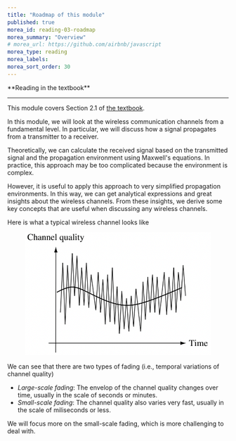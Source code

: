 ```yaml
---
title: "Roadmap of this module"
published: true
morea_id: reading-03-roadmap
morea_summary: "Overview"
# morea_url: https://github.com/airbnb/javascript
morea_type: reading
morea_labels:
morea_sort_order: 30
---
```


<div class="alert alert-success" role="alert" markdown="1">
<i class="fa-solid fa-book fa-xl"></i> **Reading in the textbook**
<hr/>

This module covers Section 2.1 of [the textbook](https://web.stanford.edu/~dntse/papers/book121004.pdf).
</div>


In this module, we will look at the wireless communication channels from a fundamental level. In particular, we will discuss how a signal propagates from a transmitter to a receiver. 

Theoretically, we can calculate the received signal based on the transmitted signal and the propagation environment using Maxwell's equations. In practice, this approach may be too complicated because the environment is complex.

However, it is useful to apply this approach to very simplified propagation environments. In this way, we can get analytical expressions and great insights about the wireless channels. From these insights, we derive some key concepts that are useful when discussing any wireless channels.

Here is what a typical wireless channel looks like

<figure style="text-align: center;">
  <img src="03-channel-quality.png" alt="Wireless channel quality over time" width="500">
</figure>

We can see that there are two types of fading (i.e., temporal variations of channel quality)
- *Large-scale fading*: The envelop of the channel quality changes over time, usually in the scale of seconds or minutes.
- *Small-scale fading*: The channel quality also varies very fast, usually in the scale of miliseconds or less.

We will focus more on the small-scale fading, which is more challenging to deal with.
